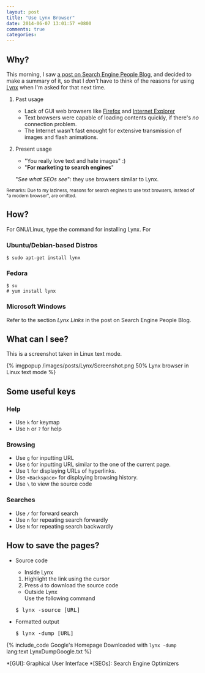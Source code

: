 ```yaml
---
layout: post
title: "Use Lynx Browser"
date: 2014-06-07 13:01:57 +0800
comments: true
categories: 
---
```


## Why?

This morning, I saw [a post on Search Engine People Blog][CitedPost],
and decided to make a summary of it, so that I *don't* have to think
of the reasons for using [Lynx] when I'm asked for that next time.

1. Past usage
    - Lack of GUI web browsers like [Firefox] and [Internet Explorer]
    - Text browsers were capable of loading contents quickly, if
	there's *no* connection problem.
    - The Internet wasn't fast enought for extensive transmission of
	images and flash animations.
2. Present usage
    - "You really love text and hate images" :)
    - "**For marketing to search engines**"

	"*See what SEOs see*": they use browsers similar to Lynx.

<small>Remarks: Due to my laziness, reasons for search engines to use
text browsers, instead of "a modern browser", are omitted.</small>

## How?

For GNU/Linux, type the command for installing Lynx.  For

### Ubuntu/Debian-based Distros

<pre class="cli"><code class="ubuntu_gnome_terminal">$ sudo apt-get install lynx
</code></pre>

### Fedora

<pre class="cli"><code>$ su
# yum install lynx
</code></pre>

### Microsoft Windows

Refer to the section *Lynx Links* in the post on Search Engine People
Blog.

## What can I see?

This is a screenshot taken in Linux text mode.

{% imgpopup /images/posts/Lynx/Screenshot.png 50% Lynx browser in Linux text mode %}

## Some useful keys

### Help

- Use `k` for keymap
- Use `h` or `?` for help

### Browsing

- Use `g` for inputting URL
- Use `G` for inputting URL similar to the one of the current page.
- Use `l` for displaying URLs of hyperlinks.
- Use `<Backspace>` for displaying browsing history.
- Use `\` to view the source code

### Searches

- Use `/` for forward search
- Use `n` for repeating search forwardly
- Use `N` for repeating search backwardly

## How to save the pages?

- Source code
    - Inside Lynx
	1. Highlight the link using the cursor
	2. Press `d` to download the source code
    - Outside Lynx  
	Use the following command

	<pre class="cli">$ lynx -source [URL]</pre>

- Formatted output

    <pre class="cli">$ lynx -dump [URL]</pre>

{% include_code Google's Homepage Downloaded with `lynx -dump` lang:text LynxDumpGoogle.txt %}

[CitedPost]: http://www.searchenginepeople.com/blog/see-what-google-sees.html "Use This Browser To See What Google Does"
[Lynx]: http://lynx.isc.org/ "Lynx Browser"
[Firefox]: https://www.mozilla.org/en-US/firefox/new/ "Mozilla Firefox"
[Internet Explorer]: http://www.microsoft.com/en-us/download/internet-explorer.aspx "Microsoft Internet Explorer"

*[GUI]: Graphical User Interface
*[SEOs]: Search Engine Optimizers

<!-- vim:se tw=70: -->
